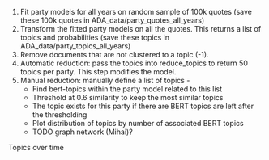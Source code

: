 1. Fit party models for all years on random sample of 100k quotes (save these 100k quotes in ADA_data/party_quotes_all_years)
2. Transform the fitted party models on all the quotes. This returns a list of topics and probabilities (save these topics in ADA_data/party_topics_all_years)
3. Remove documents that are not clustered to a topic (-1).
4. Automatic reduction: pass the topics into reduce_topics to return 50 topics per party. This step modifies the model. 
5. Manual reduction: manually define a list of topics -
    - Find bert-topics within the party model related to this list
    - Threshold at 0.6 similarity to keep the most similar topics
    - The topic exists for this party if there are BERT topics are left after the thresholding
    - Plot distribution of topics by number of associated BERT topics
    - TODO graph network (Mihai)?


Topics over time

